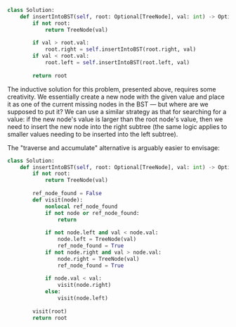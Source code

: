 ```python
class Solution:
    def insertIntoBST(self, root: Optional[TreeNode], val: int) -> Optional[TreeNode]:
        if not root:
            return TreeNode(val)
        
        if val > root.val:
            root.right = self.insertIntoBST(root.right, val)
        if val < root.val:
            root.left = self.insertIntoBST(root.left, val)
            
        return root
```

The inductive solution for this problem, presented above, requires some creativity. We essentially create a new node with the given value and place it as one of the current missing nodes in the BST &#8212; but where are we supposed to put it? We can use a similar strategy as that for searching for a value: if the new node's value is larger than the root node's value, then we need to insert the new node into the right subtree (the same logic applies to smaller values needing to be inserted into the left subtree). 

The "traverse and accumulate" alternative is arguably easier to envisage:

```python
class Solution:
    def insertIntoBST(self, root: Optional[TreeNode], val: int) -> Optional[TreeNode]:
        if not root:
            return TreeNode(val)
        
        ref_node_found = False
        def visit(node):
            nonlocal ref_node_found
            if not node or ref_node_found:
                return
            
            if not node.left and val < node.val:
                node.left = TreeNode(val)
                ref_node_found = True
            if not node.right and val > node.val:
                node.right = TreeNode(val)
                ref_node_found = True
            
            if node.val < val:
                visit(node.right)
            else:
                visit(node.left)
                
        visit(root)            
        return root
```